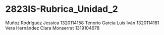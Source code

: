 # 2823IS-Rubrica_Unidad_2

Muñoz Rodríguez Jessica 1320114158 
Tenorio Garcia Luis Iván 1320114181 
Vera Hernández Clara Monserrat 1319104678
